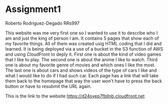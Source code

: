 # Assignment1 

Roberto Rodriguez-Degado
RRs997

This website was me very first one so I wanted to use it to describe who I am and just the king of person I am. It contains 5 pages that show each of my favorite things. All of them was created usig HTML coding that I did and learned. It is being deployed via a use of a bucket in the S3 function of AWS and using CloudFront to deply it. First one is about the kind of video games that I like to play. The second one is about the anime I like to watch. Third one is about my favorite genre of movies and which ones I like the most. The last one is about cars and shows videos of the type of cars I like and what I would like to do if I had such car. Each page has a link that will take them back to the homepage that way the user won't have to press the back button or have to resubmit the URL again.

This is the link to the website https://d24syep7fbllnb.cloudfront.net
